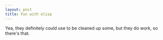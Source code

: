 ```yaml
---
layout: post
title: Fun with elisp
---
```


Yea, they definitely could use to be cleaned up some, but they do work, so there's that.

<script src="https://gist.github.com/2020147.js?file=post.el"></script>
